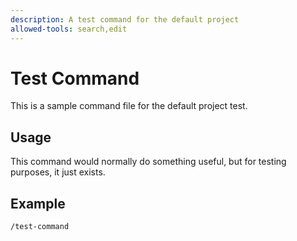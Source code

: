```yaml
---
description: A test command for the default project
allowed-tools: search,edit
---
```


# Test Command

This is a sample command file for the default project test.

## Usage

This command would normally do something useful, but for testing purposes, it just exists.

## Example

```
/test-command